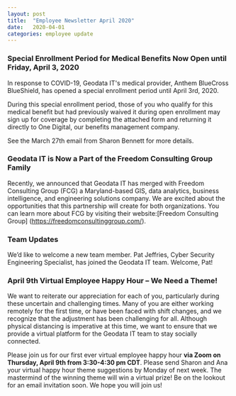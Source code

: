 ```yaml
---
layout: post
title:  "Employee Newsletter April 2020"
date:   2020-04-01
categories: employee update
---
```


### Special Enrollment Period for Medical Benefits Now Open until Friday, April 3, 2020

In response to COVID-19, Geodata IT's medical provider, Anthem BlueCross BlueShield, has opened a special enrollment period until April 3rd, 2020. 

During this special enrollment period, those of you who qualify for this medical benefit but had previously waived it during open enrollment may sign up for coverage by completing the attached form and returning it directly to One Digital, our benefits management company.  

See the March 27th email from Sharon Bennett for more details.  


### Geodata IT is Now a Part of the Freedom Consulting Group Family

Recently, we announced that Geodata IT has merged with Freedom Consulting Group (FCG) a Maryland-based GIS, data analytics, business intelligence, and engineering solutions company.  We are excited about the opportunities that this partnership will create for both organizations.  You can learn more about FCG by visiting their website:[Freedom Consulting Group] (https://freedomconsultinggroup.com/). 

### Team Updates

We’d like to welcome a new team member.  Pat Jeffries, Cyber Security Engineering Specialist, has joined the Geodata IT team. Welcome, Pat!  

### April 9th Virtual Employee Happy Hour – We Need a Theme!

We want to reiterate our appreciation for each of you, particularly during these uncertain and challenging times.  Many of you are either working remotely for the first time, or have been faced with shift changes, and we recognize that the adjustment has been challenging for all.  Although physical distancing is imperative at this time, we want to ensure that we provide a virtual platform for the Geodata IT team to stay socially connected.

Please join us for our first ever virtual employee happy hour **via Zoom on Thursday, April 9th from 3:30-4:30 pm CDT**. Please send Sharon and Ana your virtual happy hour theme suggestions by Monday of next week. The mastermind of the winning theme will win a virtual prize! Be on the lookout for an email invitation soon.  We hope you will join us!
